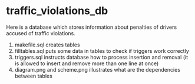 # traffic_violations_db

Here is a database which stores information about penalties of drivers accused of traffic violations. 

1. makefile.sql creates tables
2. filltables.sql puts some data in tables to check if triggers work correctly
3. triggers.sql instructs database how to process insertion and removal (it is allowed to insert and remove more than one line at once)
4. diagram.png and scheme.png illustrates what are the dependencies between tables
